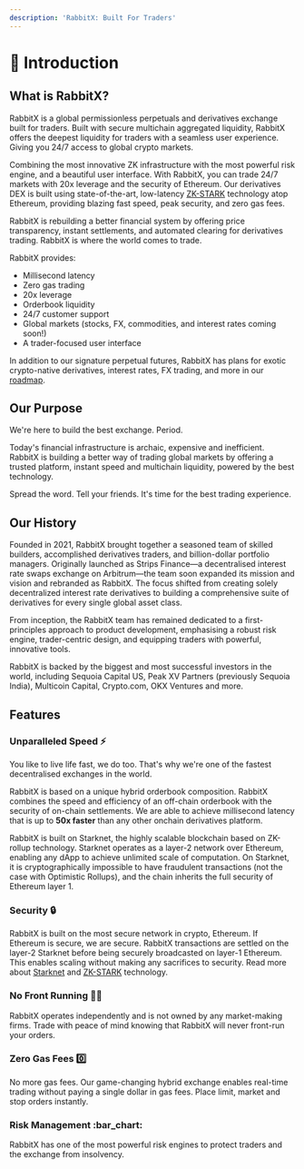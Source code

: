 ```yaml
---
description: 'RabbitX: Built For Traders'
---
```


# 👋 Introduction

## What is RabbitX?

RabbitX is a global permissionless perpetuals and derivatives exchange built for traders. Built with secure multichain aggregated liquidity, RabbitX offers the deepest liquidity for traders with a seamless user experience. Giving you 24/7 access to global crypto markets.

Combining the most innovative ZK infrastructure with the most powerful risk engine, and a beautiful user interface. With RabbitX, you can trade 24/7 markets with 20x leverage and the security of Ethereum. Our derivatives DEX is built using state-of-the-art, low-latency [ZK-STARK](https://starkware.co/stark/) technology atop Ethereum, providing blazing fast speed, peak security, and zero gas fees.&#x20;

RabbitX is rebuilding a better financial system by offering price transparency, instant settlements, and automated clearing for derivatives trading. RabbitX is where the world comes to trade.

RabbitX provides:

* Millisecond latency
* Zero gas trading
* 20x leverage
* Orderbook liquidity
* 24/7 customer support
* Global markets (stocks, FX, commodities, and interest rates coming soon!)
* A trader-focused user interface

In addition to our signature perpetual futures, RabbitX has plans for exotic crypto-native derivatives, interest rates, FX trading, and more in our [roadmap](roadmap.md).

## Our Purpose

We're here to build the best exchange. Period.

Today's financial infrastructure is archaic, expensive and inefficient. RabbitX is building a better way of trading global markets by offering a trusted platform, instant speed and multichain liquidity, powered by the best technology.&#x20;

Spread the word. Tell your friends. It's time for the best trading experience.

## Our History

Founded in 2021, RabbitX brought together a seasoned team of skilled builders, accomplished derivatives traders, and billion-dollar portfolio managers. Originally launched as Strips Finance—a decentralised interest rate swaps exchange on Arbitrum—the team soon expanded its mission and vision and rebranded as RabbitX. The focus shifted from creating solely decentralized interest rate derivatives to building a comprehensive suite of derivatives for every single global asset class.&#x20;

From inception, the RabbitX team has remained dedicated to a first-principles approach to product development, emphasising a robust risk engine, trader-centric design, and equipping traders with powerful, innovative tools.

RabbitX is backed by the biggest and most successful investors in the world, including Sequoia Capital US, Peak XV Partners (previously Sequoia India), Multicoin Capital, Crypto.com, OKX Ventures and more.

## Features

### Unparalleled Speed ⚡

You like to live life fast, we do too. That's why we're one of the fastest decentralised exchanges in the world.

RabbitX is based on a unique hybrid orderbook composition. RabbitX combines the speed and efficiency of an off-chain orderbook with the security of on-chain settlements. We are able to achieve millisecond latency that is up to **50x faster** than any other onchain derivatives platform.&#x20;

RabbitX is built on Starknet, the highly scalable blockchain based on ZK-rollup technology. Starknet operates as a layer-2 network over Ethereum, enabling any dApp to achieve unlimited scale of computation. On Starknet, it is cryptographically impossible to have fraudulent transactions (not the case with Optimistic Rollups), and the chain inherits the full security of Ethereum layer 1.

### Security 🔒

RabbitX is built on the most secure network in crypto, Ethereum. If Ethereum is secure, we are secure. RabbitX transactions are settled on the layer-2 Starknet before being securely broadcasted on layer-1 Ethereum. This enables scaling without making any sacrifices to security. Read more about [Starknet](https://starkware.co/starknet/) and [ZK-STARK](https://starkware.co/stark/) technology.&#x20;

### No Front Running 🏃‍♂️

RabbitX operates independently and is not owned by any market-making firms. Trade with peace of mind knowing that RabbitX will never front-run your orders.&#x20;

### Zero Gas Fees 0️⃣

No more gas fees. Our game-changing hybrid exchange enables real-time trading without paying a single dollar in gas fees. Place limit, market and stop orders instantly.&#x20;

### Risk Management :bar\_chart:

RabbitX has one of the most powerful risk engines to protect traders and the exchange from insolvency.

